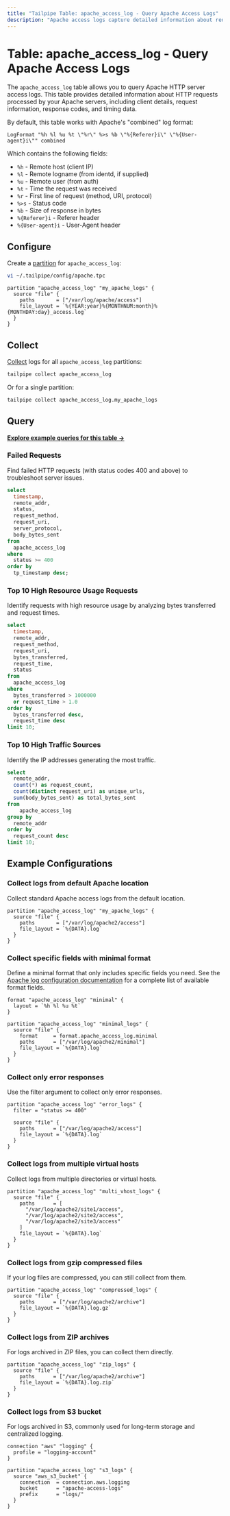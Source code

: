 ```yaml
---
title: "Tailpipe Table: apache_access_log - Query Apache Access Logs"
description: "Apache access logs capture detailed information about requests processed by the Apache HTTP server. This table provides a structured representation of the log data, including request details, client information, response codes, and processing times."
---
```


# Table: apache_access_log - Query Apache Access Logs

The `apache_access_log` table allows you to query Apache HTTP server access logs. This table provides detailed information about HTTP requests processed by your Apache servers, including client details, request information, response codes, and timing data.

By default, this table works with Apache's "combined" log format:

```
LogFormat "%h %l %u %t \"%r\" %>s %b \"%{Referer}i\" \"%{User-agent}i\"" combined
```

Which contains the following fields:
- `%h` - Remote host (client IP)
- `%l` - Remote logname (from identd, if supplied)
- `%u` - Remote user (from auth)
- `%t` - Time the request was received
- `%r` - First line of request (method, URI, protocol)
- `%>s` - Status code
- `%b` - Size of response in bytes
- `%{Referer}i` - Referer header
- `%{User-agent}i` - User-Agent header

## Configure

Create a [partition](https://tailpipe.io/docs/manage/partition) for `apache_access_log`:

```sh
vi ~/.tailpipe/config/apache.tpc
```

```hcl
partition "apache_access_log" "my_apache_logs" {
  source "file" {
    paths       = ["/var/log/apache/access"]
    file_layout = `%{YEAR:year}%{MONTHNUM:month}%{MONTHDAY:day}_access.log`
  }
}
```

## Collect

[Collect](https://tailpipe.io/docs/manage/collection) logs for all `apache_access_log` partitions:

```sh
tailpipe collect apache_access_log
```

Or for a single partition:

```sh
tailpipe collect apache_access_log.my_apache_logs
```

## Query

**[Explore example queries for this table →](https://hub.tailpipe.io/plugins/turbot/apache/queries/apache_access_log)**

### Failed Requests

Find failed HTTP requests (with status codes 400 and above) to troubleshoot server issues.

```sql
select
  timestamp,
  remote_addr,
  status,
  request_method,
  request_uri,
  server_protocol,
  body_bytes_sent
from
  apache_access_log
where
  status >= 400
order by
  tp_timestamp desc;
```

### Top 10 High Resource Usage Requests

Identify requests with high resource usage by analyzing bytes transferred and request times.

```sql
select
  timestamp,
  remote_addr,
  request_method,
  request_uri,
  bytes_transferred,
  request_time,
  status
from
  apache_access_log
where
  bytes_transferred > 1000000
  or request_time > 1.0
order by
  bytes_transferred desc,
  request_time desc
limit 10;
```

### Top 10 High Traffic Sources

Identify the IP addresses generating the most traffic.

```sql
select
  remote_addr,
  count(*) as request_count,
  count(distinct request_uri) as unique_urls,
  sum(body_bytes_sent) as total_bytes_sent
from
    apache_access_log
group by
  remote_addr
order by
  request_count desc
limit 10;
```

## Example Configurations

### Collect logs from default Apache location

Collect standard Apache access logs from the default location.

```hcl
partition "apache_access_log" "my_apache_logs" {
  source "file" {
    paths       = ["/var/log/apache2/access"]
    file_layout = `%{DATA}.log`
  }
}
```

### Collect specific fields with minimal format

Define a minimal format that only includes specific fields you need. See the [Apache log configuration documentation](https://httpd.apache.org/docs/current/mod/mod_log_config.html#formats) for a complete list of available format fields.

```hcl
format "apache_access_log" "minimal" {
  layout = `%h %l %u %t`
}

partition "apache_access_log" "minimal_logs" {
  source "file" {
    format     = format.apache_access_log.minimal
    paths      = ["/var/log/apache2/minimal"]
    file_layout = `%{DATA}.log`
  }
}
```

### Collect only error responses

Use the filter argument to collect only error responses.

```hcl
partition "apache_access_log" "error_logs" {
  filter = "status >= 400"
  
  source "file" {
    paths      = ["/var/log/apache2/access"]
    file_layout = `%{DATA}.log`
  }
}
```

### Collect logs from multiple virtual hosts

Collect logs from multiple directories or virtual hosts.

```hcl
partition "apache_access_log" "multi_vhost_logs" {
  source "file" {
    paths      = [
      "/var/log/apache2/site1/access",
      "/var/log/apache2/site2/access",
      "/var/log/apache2/site3/access"
    ]
    file_layout = `%{DATA}.log`
  }
}
```

### Collect logs from gzip compressed files

If your log files are compressed, you can still collect from them.

```hcl
partition "apache_access_log" "compressed_logs" {
  source "file" {
    paths      = ["/var/log/apache2/archive"]
    file_layout = `%{DATA}.log.gz`
  }
}
```

### Collect logs from ZIP archives

For logs archived in ZIP files, you can collect them directly.

```hcl
partition "apache_access_log" "zip_logs" {
  source "file" {
    paths      = ["/var/log/apache2/archive"]
    file_layout = `%{DATA}.log.zip`
  }
}
```

### Collect logs from S3 bucket

For logs archived in S3, commonly used for long-term storage and centralized logging.

```hcl
connection "aws" "logging" {
  profile = "logging-account"
}

partition "apache_access_log" "s3_logs" {
  source "aws_s3_bucket" {
    connection  = connection.aws.logging
    bucket      = "apache-access-logs"
    prefix      = "logs/"
  }
}
```
